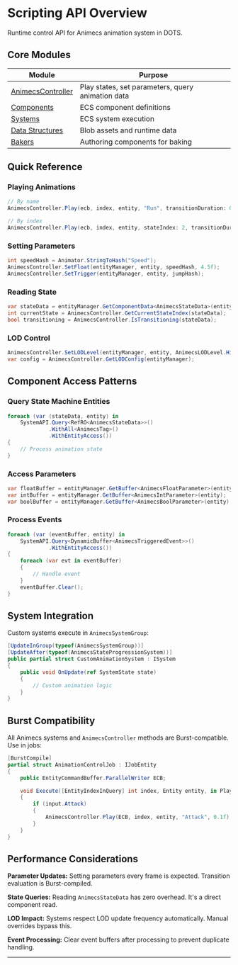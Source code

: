 # Scripting API Overview

Runtime control API for Animecs animation system in DOTS.

## Core Modules

| Module | Purpose |
|--------|---------|
| [AnimecsController](controller.md) | Play states, set parameters, query animation data |
| [Components](components.md) | ECS component definitions |
| [Systems](systems.md) | ECS system execution |
| [Data Structures](data-structures.md) | Blob assets and runtime data |
| [Bakers](baker.md) | Authoring components for baking |

## Quick Reference

### Playing Animations

```csharp
// By name
AnimecsController.Play(ecb, index, entity, "Run", transitionDuration: 0.3f);

// By index
AnimecsController.Play(ecb, index, entity, stateIndex: 2, transitionDuration: 0.3f);
```

### Setting Parameters

```csharp
int speedHash = Animator.StringToHash("Speed");
AnimecsController.SetFloat(entityManager, entity, speedHash, 4.5f);
AnimecsController.SetTrigger(entityManager, entity, jumpHash);
```

### Reading State

```csharp
var stateData = entityManager.GetComponentData<AnimecsStateData>(entity);
int currentState = AnimecsController.GetCurrentStateIndex(stateData);
bool transitioning = AnimecsController.IsTransitioning(stateData);
```

### LOD Control

```csharp
AnimecsController.SetLODLevel(entityManager, entity, AnimecsLODLevel.High);
var config = AnimecsController.GetLODConfig(entityManager);
```

## Component Access Patterns

### Query State Machine Entities

```csharp
foreach (var (stateData, entity) in 
    SystemAPI.Query<RefRO<AnimecsStateData>>()
             .WithAll<AnimecsTag>()
             .WithEntityAccess())
{
    // Process animation state
}
```

### Access Parameters

```csharp
var floatBuffer = entityManager.GetBuffer<AnimecsFloatParameter>(entity);
var intBuffer = entityManager.GetBuffer<AnimecsIntParameter>(entity);
var boolBuffer = entityManager.GetBuffer<AnimecsBoolParameter>(entity);
```

### Process Events

```csharp
foreach (var (eventBuffer, entity) in 
    SystemAPI.Query<DynamicBuffer<AnimecsTriggeredEvent>>()
             .WithEntityAccess())
{
    foreach (var evt in eventBuffer)
    {
        // Handle event
    }
    eventBuffer.Clear();
}
```

## System Integration

Custom systems execute in `AnimecsSystemGroup`:

```csharp
[UpdateInGroup(typeof(AnimecsSystemGroup))]
[UpdateAfter(typeof(AnimecsStateProgressionSystem))]
public partial struct CustomAnimationSystem : ISystem
{
    public void OnUpdate(ref SystemState state)
    {
        // Custom animation logic
    }
}
```

## Burst Compatibility

All Animecs systems and `AnimecsController` methods are Burst-compatible. Use in jobs:

```csharp
[BurstCompile]
partial struct AnimationControlJob : IJobEntity
{
    public EntityCommandBuffer.ParallelWriter ECB;

    void Execute([EntityIndexInQuery] int index, Entity entity, in PlayerInput input)
    {
        if (input.Attack)
        {
            AnimecsController.Play(ECB, index, entity, "Attack", 0.1f);
        }
    }
}
```

## Performance Considerations

**Parameter Updates:** Setting parameters every frame is expected. Transition evaluation is Burst-compiled.

**State Queries:** Reading `AnimecsStateData` has zero overhead. It's a direct component read.

**LOD Impact:** Systems respect LOD update frequency automatically. Manual overrides bypass this.

**Event Processing:** Clear event buffers after processing to prevent duplicate handling.

---
